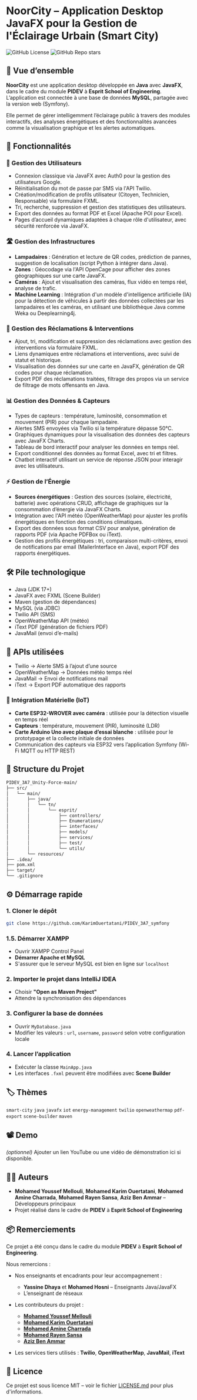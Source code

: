 # NoorCity – Application Desktop JavaFX pour la Gestion de l'Éclairage Urbain (Smart City)

![GitHub License](https://img.shields.io/github/license/KarimOuertatani/PIDEV_3A7_symfony)
![GitHub Repo stars](https://img.shields.io/github/stars/KarimOuertatani/PIDEV_3A7_symfony?style=social)

## 🧭 Vue d’ensemble

**NoorCity** est une application desktop développée en **Java** avec **JavaFX**, dans le cadre du module **PIDEV** à **Esprit School of Engineering**.  
L’application est connectée à une base de données **MySQL**, partagée avec la version web (Symfony).

Elle permet de gérer intelligemment l’éclairage public à travers des modules interactifs, des analyses énergétiques et des fonctionnalités avancées comme la visualisation graphique et les alertes automatiques.
## 🚀 Fonctionnalités

### 👤 Gestion des Utilisateurs
- Connexion classique via JavaFX avec Auth0 pour la gestion des utilisateurs Google.
- Réinitialisation du mot de passe par SMS via l'API Twilio.
- Création/modification de profils utilisateur (Citoyen, Technicien, Responsable) via formulaire FXML.
- Tri, recherche, suppression et gestion des statistiques des utilisateurs.
- Export des données au format PDF et Excel (Apache POI pour Excel).
- Pages d’accueil dynamiques adaptées à chaque rôle d'utilisateur, avec sécurité renforcée via JavaFX.

### 🛣️ Gestion des Infrastructures
- **Lampadaires** : Génération et lecture de QR codes, prédiction de pannes, suggestion de localisation (script Python à intégrer dans Java).
- **Zones** : Géocodage via l'API OpenCage pour afficher des zones géographiques sur une carte JavaFX.
- **Caméras** : Ajout et visualisation des caméras, flux vidéo en temps réel, analyse de trafic.
- **Machine Learning** : Intégration d'un modèle d'intelligence artificielle (IA) pour la détection de véhicules à partir des données collectées par les lampadaires et les caméras, en utilisant une bibliothèque Java comme Weka ou Deeplearning4j.

### 🧾 Gestion des Réclamations & Interventions
- Ajout, tri, modification et suppression des réclamations avec gestion des interventions via formulaire FXML.
- Liens dynamiques entre réclamations et interventions, avec suivi de statut et historique.
- Visualisation des données sur une carte en JavaFX, génération de QR codes pour chaque réclamation.
- Export PDF des réclamations traitées, filtrage des propos via un service de filtrage de mots offensants en Java.

### 📊 Gestion des Données & Capteurs
- Types de capteurs : température, luminosité, consommation et mouvement (PIR) pour chaque lampadaire.
- Alertes SMS envoyées via Twilio si la température dépasse 50°C.
- Graphiques dynamiques pour la visualisation des données des capteurs avec JavaFX Charts.
- Tableau de bord interactif pour analyser les données en temps réel.
- Export conditionnel des données au format Excel, avec tri et filtres.
- Chatbot interactif utilisant un service de réponse JSON pour interagir avec les utilisateurs.
  
### ⚡ Gestion de l’Énergie
- **Sources énergétiques** : Gestion des sources (solaire, électricité, batterie) avec opérations CRUD, affichage de graphiques sur la consommation d’énergie via JavaFX Charts.
- Intégration avec l'API météo (OpenWeatherMap) pour ajuster les profils énergétiques en fonction des conditions climatiques.
- Export des données sous format CSV pour analyse, génération de rapports PDF (via Apache PDFBox ou iText).
- Gestion des profils énergétiques : tri, comparaison multi-critères, envoi de notifications par email (MailerInterface en Java), export PDF des rapports énergétiques.


## 🛠️ Pile technologique

- Java (JDK 17+)
- JavaFX avec FXML (Scene Builder)
- Maven (gestion de dépendances)
- MySQL (via JDBC)
- Twilio API (SMS)
- OpenWeatherMap API (météo)
- iText PDF (génération de fichiers PDF)
- JavaMail (envoi d’e-mails)

## 🔌 APIs utilisées

- Twilio → Alerte SMS à l’ajout d’une source
- OpenWeatherMap → Données météo temps réel
- JavaMail → Envoi de notifications mail
- iText → Export PDF automatique des rapports


### 🔧 Intégration Matérielle (IoT)
- **Carte ESP32-WROVER avec caméra** : utilisée pour la détection visuelle en temps réel
- **Capteurs** : température, mouvement (PIR), luminosité (LDR)
- **Carte Arduino Uno avec plaque d’essai blanche** : utilisée pour le prototypage et la collecte initiale de données
- Communication des capteurs via ESP32 vers l’application Symfony (Wi-Fi MQTT ou HTTP REST)

## 📁 Structure du Projet

```bash
PIDEV_3A7_Unity-Force-main/
├── src/
│   └── main/
│       ├── java/
│       │   └── tn/
│       │       └── esprit/
│       │           ├── controllers/
│       │           ├── Enumerations/
│       │           ├── interfaces/
│       │           ├── models/
│       │           ├── services/
│       │           ├── test/
│       │           └── utils/
│       └── resources/
├── .idea/
├── pom.xml
├── target/
└── .gitignore
```

## ⚙️ Démarrage rapide

### 1. Cloner le dépôt

```bash
git clone https://github.com/KarimOuertatani/PIDEV_3A7_symfony
```

### 1.5. Démarrer XAMPP

- Ouvrir XAMPP Control Panel
- **Démarrer Apache et MySQL**
- S'assurer que le serveur MySQL est bien en ligne sur `localhost`

### 2. Importer le projet dans IntelliJ IDEA

- Choisir **"Open as Maven Project"**
- Attendre la synchronisation des dépendances

### 3. Configurer la base de données

- Ouvrir `MyDatabase.java`
- Modifier les valeurs : `url`, `username`, `password` selon votre configuration locale

### 4. Lancer l’application

- Exécuter la classe `MainApp.java`
- Les interfaces `.fxml` peuvent être modifiées avec **Scene Builder**

## 🏷️ Thèmes
`smart-city` `java` `javafx` `iot` `energy-management` `twilio` `openweathermap` `pdf-export` `scene-builder` `maven`

## 📽️ Demo
*(optionnel)* Ajouter un lien YouTube ou une vidéo de démonstration ici si disponible.

## 👨‍💻 Auteurs
- **Mohamed Youssef Mellouli**, **Mohamed Karim Ouertatani**, **Mohamed Amine Charrada**, **Mohamed Rayen Sansa**, **Aziz Ben Ammar** – Développeurs principaux  
- Projet réalisé dans le cadre de **PIDEV** à **Esprit School of Engineering**

## 📦 Remerciements

Ce projet a été conçu dans le cadre du module **PIDEV** à **Esprit School of Engineering**.

Nous remercions :

- Nos enseignants et encadrants pour leur accompagnement :
  - **Yassine Dhaya** et **Mohamed Hosni** – Enseignants Java/JavaFX  
  - L’enseignant de réseaux

- Les contributeurs du projet :
  - [**Mohamed Youssef Mellouli**](https://github.com/Youssef222003)  
  - [**Mohamed Karim Ouertatani**](https://github.com/KarimOuertatani)  
  - [**Mohamed Amine Charrada**](https://github.com/charrada-amine)  
  - [**Mohamed Rayen Sansa**](https://github.com/RayenSansa03)  
  - [**Aziz Ben Ammar**](https://github.com/azizbenammar7)

- Les services tiers utilisés : **Twilio**, **OpenWeatherMap**, **JavaMail**, **iText**


## 📝 Licence
Ce projet est sous licence MIT – voir le fichier [LICENSE.md](./LICENSE.md) pour plus d'informations.
